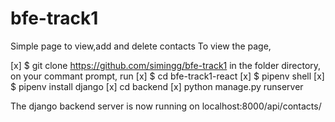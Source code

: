 # bfe-track1
Simple page to view,add and delete contacts
To view the page,

[x] $ git clone https://github.com/simingg/bfe-track1
in the folder directory, on your commant prompt, run
[x] $ cd bfe-track1-react
[x] $ pipenv shell
[x] $ pipenv install django
[x] cd backend
[x] python manage.py runserver

The django backend server is now running on 
localhost:8000/api/contacts/
